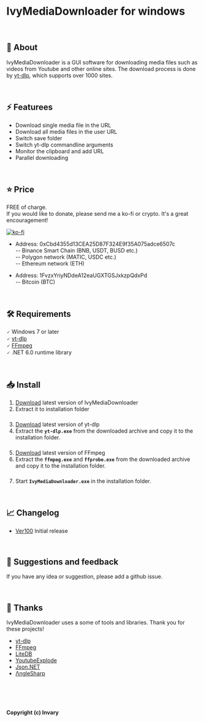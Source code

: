 # IvyMediaDownloader for windows




<br />

## 📝 About
IvyMediaDownloader is a GUI software for downloading media files such as videos from Youtube and other online sites.
The download process is done by [yt-dlp](https://github.com/yt-dlp/yt-dlp), which supports over 1000 sites.

<br />

## ⚡ Featurees

* Download single media file in the URL
* Download all media files in the user URL
* Switch save folder
* Switch yt-dlp commandline arguments 
* Monitor the clipboard and add URL
* Parallel downloading

<br />

## ⭐ Price

FREE of charge. <br /> 
If you would like to donate, please send me a ko-fi or crypto. It's a great encouragement!

[![ko-fi](https://github.com/Invary/IvyMediaDownloader/img/donation_kofi.png)](https://ko-fi.com/E1E7AC6QH)

- Address: 0xCbd4355d13CEA25D87F324E9f35A075adce6507c<br>
 -- Binance Smart Chain (BNB, USDT, BUSD etc.)<br>
 -- Polygon network (MATIC, USDC etc.)<br>
 -- Ethereum network (ETH)<br>

- Address: 1FvzxYriyNDdeA12eaUGXTGSJxkzpQdxPd<br>
 -- Bitcoin (BTC)<br>

<br />

## 🛠️ Requirements
 🗸 Windows 7 or later<br>
 🗸 [yt-dlp](https://github.com/yt-dlp/yt-dlp)<br>
 🗸 [FFmpeg](https://ffmpeg.org/)<br>
 🗸 .NET 6.0 runtime library<br>

<br />

## 📥 Install
1. [Download](https://github.com/Invary/IvyMediaDownloader/releases) latest version of IvyMediaDownloader
2. Extract it to installation folder
###
3. [Download](https://github.com/yt-dlp/yt-dlp/releases) latest version of yt-dlp
4. Extract the **`yt-dlp.exe`** from the downloaded archive and copy it to the installation folder.
###
5. [Download](https://ffmpeg.org/download.html) latest version of FFmpeg
6. Extract the **`ffmpeg.exe`** and **`ffprobe.exe`** from the downloaded archive and copy it to the installation folder.
###
7. Start **`IvyMediaDownloader.exe`** in the installation folder.

<br />



## 📈 Changelog

- [Ver100](https://github.com/Invary/IvyMediaDownloader/releases/tag/Ver100) 
Initial release

<br />

## 📩 Suggestions and feedback
If you have any idea or suggestion, please add a github issue.

<br />



## 💞 Thanks
IvyMediaDownloader uses a some of tools and libraries. Thank you for these projects!

- [yt-dlp](https://github.com/yt-dlp/yt-dlp)
- [FFmpeg](https://ffmpeg.org/)
- [LiteDB](https://www.litedb.org/)
- [YoutubeExplode](https://github.com/Tyrrrz/YoutubeExplode)
- [Json.NET](https://www.newtonsoft.com/json)
- [ΛngleSharp](https://anglesharp.github.io/)


<br />
<br />
<br />

#### Copyright (c) Invary




